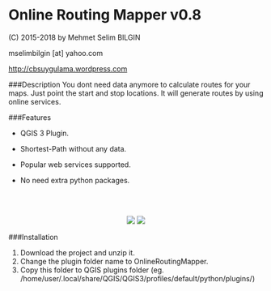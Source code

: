 Online Routing Mapper v0.8
==========


(C) 2015-2018 by Mehmet Selim BILGIN

mselimbilgin [at] yahoo.com

http://cbsuygulama.wordpress.com



###Description
You dont need data anymore to calculate routes for your maps. Just point the start and stop locations. It will generate routes by using online services.


###Features
   
   - QGIS 3 Plugin.
   
   - Shortest-Path without any data.

   - Popular web services supported.

   - No need extra python packages.
   
 
<p class="western"><br><br>
</p>

<p align="center">
  <img src="https://lh3.googleusercontent.com/dYrPfd-634HojkyYksE7JpPxszydDk7coMFWIDOZIDRb6h94tqgIiNdBg9qXhHaPeQC1ediMAJ63Fi7wtHgijH956YgnSrJp3j6xTt3m4FF-qxZIfH12pKciBmFS_c7nV8xbbl8pAe0u2bOTLGLIEIyIz8KZkpj4NA_8T8FTFxv_05g-7HGliRpePs_XWW_lhSkHQlVpmsN29JAe9QuvirQSo833tW9UG8Wd9YW4o1gwht9vIVt5IDEtAFMVdddEdJtdV08pZ1Cdurn5XOgAR2Jc7sMR-JpHjVMMPwm3yuUbbKY5VjZ_fPlI_udZzaG3RUOWniVhDnfeNjj64ns9qAcu7ua8cvwog1PHSqVpl3j5IoRHl47-4VZDjJGJyb-IFjDECWdN0_Ym8up2t3zQ1J8n64pNtNBh_WkLf57iH9ImU3ApkOCrFEBwoIc2II-MU2_PnguZd1jjCVSp4Tc_03imZbUj6VfBr9v91mFOpM9Ie0ieo63A6ZRALMXLOHiwGIJIsOUBzoqojEL2zptWRqJefhb60gZRagzVOl5A7MPGkRq7N2PqJugPrriBBhxWAqdVqg7rGquB4PNj7fPk9DblufzefvQ30723sxdo0MHW1fEMZSO92VdZBEtd9kqvh0zWTpY50gymSaqnL_IglDZiTHC6x1rAwwE_pvgUzlTGHtFQIqSKywue=w456-h417-no" />
  <img src="https://lh3.googleusercontent.com/YuvIDFGx-Io29kCXIj82_Q0Cr6gRwr-IQ6qAd_lKXa3RF9X7UTQQKAYk673wUtExkCHDNC9tH1tfs3nsO_Svs992ZwnWFMSHgfxvfMchyq_S_z4ypPO6RMGhz3_p7NHOZm-5xyTgNuVp9HkT1-D3o1RGq7eR8QFHNRWycAAdDBDufDxoaOne3h0Psk6obXJrE0hqhp5iaIYx68N1fsWbsb_rWwfbeksdcirzaeAY9WpnD4qtrEMsQ6RiJPNl6jmmpVjyEL7MZhSlWaZ3DydlC8cazQjTvVMbwm42HEKZohpfUkDU9WuLwBpbVP2C0P9F1pNKXAfj6yuW1N1VV6Ogm3uYRyIDdXgIPDIIPA-iJ-4MWKxozX5lSkW-YKb4I5HukDFoAmbEvOjNgCt0d8il25CgJPG-lQ1K20y1kfqqzMUze7UQTjXSs6z7hW5YEeRIGmQEsAAeJA9hOUI39OYq3DDBKtyatPdo2yV6KivtmQxZaMcoOzyb2m8M2wJ008F7uaw6LS2ZXhl1V8e2k_bO5Wzw66s80hobEgTeZBTKAWr_M5qiRAmluQimQBwEoh24LLLhSETkdfWzlNIChR_t-n5ioCRL92ucSzhz9El44YAVq6oEkYL5-joBao9RNb47Nu7A6JvYtdq5BCo3-3yd2flcBStpz1bNwtKqHLRsM88_8FF51SyQy4qU=w940-h506-no" />
</p>



###Installation

1. Download the project and unzip it.
2. Change the plugin folder name to OnlineRoutingMapper. 
3. Copy this folder to QGIS plugins folder (eg. /home/user/.local/share/QGIS/QGIS3/profiles/default/python/plugins/)
